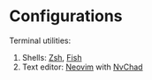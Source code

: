 # Configurations

Terminal utilities:

1. Shells: [Zsh](https://www.zsh.org), [Fish](https://fishshell.com/)
2. Text editor: [Neovim](https://neovim.io) with [NvChad](https://nvchad.com/)
